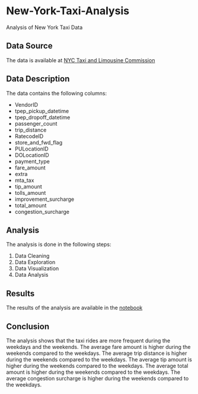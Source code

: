 # New-York-Taxi-Analysis

Analysis of New York Taxi Data

## Data Source
The data is available at [NYC Taxi and Limousine Commission](https://www1.nyc.gov/site/tlc/about/tlc-trip-record-data.page)

## Data Description
The data contains the following columns:
- VendorID
- tpep_pickup_datetime
- tpep_dropoff_datetime
- passenger_count
- trip_distance
- RatecodeID
- store_and_fwd_flag
- PULocationID
- DOLocationID
- payment_type
- fare_amount
- extra
- mta_tax
- tip_amount
- tolls_amount
- improvement_surcharge
- total_amount
- congestion_surcharge

## Analysis
The analysis is done in the following steps:
1. Data Cleaning
2. Data Exploration
3. Data Visualization
4. Data Analysis

## Results
The results of the analysis are available in the [notebook](nytaxi.ipynb)

## Conclusion
The analysis shows that the taxi rides are more frequent during the weekdays and the weekends. The average fare amount is higher during the weekends compared to the weekdays. The average trip distance is higher during the weekends compared to the weekdays. The average tip amount is higher during the weekends compared to the weekdays. The average total amount is higher during the weekends compared to the weekdays. The average congestion surcharge is higher during the weekends compared to the weekdays.


